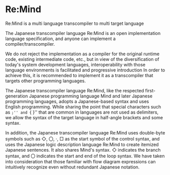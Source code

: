 # Re:Mind
Re:Mind is a multi language transcompiler to multi target language



The Japanese transcompiler language Re:Mind is an open implementation language specification, and 
anyone can implement a compiler/transcompiler.

We do not reject the implementation as a compiler for the original runtime code, existing 
intermediate code, etc., but in view of the diversification of today's system development 
languages, interoperability with those language environments is facilitated and progressive 
introduction In order to achieve this, it is recommended to implement it as a transcompiler 
that targets other programming languages.

The Japanese transcompiler language Re:Mind, like the respected first-generation Japanese 
programming language Mind and later Japanese programming languages, adopts a Japanese-based 
syntax and uses English programming. While sharing the point that special characters such as 
``;'' and ``{ }'' that are common in languages are not used as delimiters, we allow the 
syntax of the target language in half-angle brackets and some syntax.

In addition, the Japanese transcompiler language Re:Mind uses double-byte symbols such as ◇, 〇,
 ·, □ as the start symbol of the control syntax, and uses the Japanese logic description language
  Re:Mind to create itemized Japanese sentences. It also shares Mind's syntax. ◇ indicates the 
  branch syntax, and 〇 indicates the start and end of the loop syntax. We have taken into 
  consideration that those familiar with flow diagram expressions can intuitively recognize 
  even without redundant Japanese notation.
